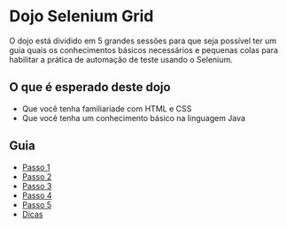 # Dojo Selenium Grid

O dojo está dividido em 5 grandes sessões para que seja possível ter um guia quais os conhecimentos básicos necessários e pequenas colas para habilitar a prática de automação de teste usando o Selenium.

## O que é esperado deste dojo

* Que você tenha familiariade com HTML e CSS
* Que você tenha um conhecimento básico na linguagem Java

## Guia

* [Passo 1](passo1.md)
* [Passo 2](passo2.md)
* [Passo 3](passo3.md)
* [Passo 4](passo4.md)
* [Passo 5](passo5.md)
* [Dicas](dicas.md)
